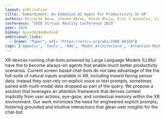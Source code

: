 ```yaml
---
layout: publication
title: 'Embardiment: An Embodied AI Agent For Productivity In XR'
authors: Riccardo Bovo, Steven Abreu, Karan Ahuja, Eric J Gonzalez, Li-te Cheng, Mar Gonzalez-franco
conference: "IEEE Virtual Reality Conference 2025"
year: 2024
bibkey: bovo2024embodied
additional_links:
  - {name: "Paper", url: "https://arxiv.org/abs/2408.08158"}
tags: ['Agentic', 'Tools', 'RAG', 'Model Architecture', 'Attention Mechanism', 'Prompting']
---
```

XR devices running chat-bots powered by Large Language Models (LLMs) have the
to become always-on agents that enable much better productivity scenarios.
Current screen based chat-bots do not take advantage of the the full-suite of
natural inputs available in XR, including inward facing sensor data, instead
they over-rely on explicit voice or text prompts, sometimes paired with
multi-modal data dropped as part of the query. We propose a solution that
leverages an attention framework that derives context implicitly from user
actions, eye-gaze, and contextual memory within the XR environment. Our work
minimizes the need for engineered explicit prompts, fostering grounded and
intuitive interactions that glean user insights for the chat-bot.
